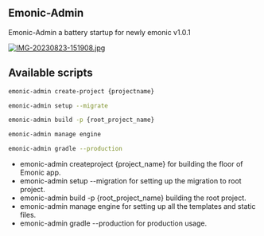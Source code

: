## Emonic-Admin 

Emonic-Admin a battery startup for newly emonic v1.0.1

[![IMG-20230823-151908.jpg](https://i.postimg.cc/Vsd2Qym0/IMG-20230823-151908.jpg)](https://postimg.cc/dDc5rx7J)

## Available scripts

```bash
emonic-admin create-project {projectname}
```

```bash
emonic-admin setup --migrate
```

```bash
emonic-admin build -p {root_project_name}
```

```bash
emonic-admin manage engine
```

```bash
emonic-admin gradle --production
```

- emonic-admin createproject {project_name} for building the floor of Emonic app.
- emonic-admin setup --migration for setting up the migration to root project.
- emonic-admin build -p {root_project_name} building the root project.
- emonic-admin manage engine for setting up all the templates and static files.
- emonic-admin gradle --production for production usage.
